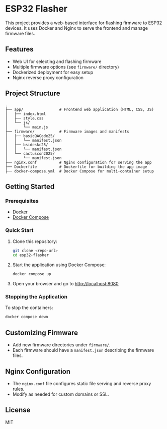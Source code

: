 # ESP32 Flasher

This project provides a web-based interface for flashing firmware to ESP32 devices. It uses Docker and Nginx to serve the frontend and manage firmware files.

## Features
- Web UI for selecting and flashing firmware
- Multiple firmware options (see `firmware/` directory)
- Dockerized deployment for easy setup
- Nginx reverse proxy configuration

## Project Structure
```
.
├── app/                # Frontend web application (HTML, CSS, JS)
│   ├── index.html
│   ├── style.css
│   └── js/
│       └── main.js
├── firmware/           # Firmware images and manifests
│   ├── basicQACode25/
│   │   └── manifest.json
│   ├── bsideskc25/
│   │   └── manifest.json
│   └── cactuscon2025/
│       └── manifest.json
├── nginx.conf          # Nginx configuration for serving the app
├── Dockerfile          # Dockerfile for building the app image
├── docker-compose.yml  # Docker Compose for multi-container setup
```

## Getting Started

### Prerequisites
- [Docker](https://www.docker.com/get-started)
- [Docker Compose](https://docs.docker.com/compose/)

### Quick Start
1. Clone this repository:
   ```sh
   git clone <repo-url>
   cd esp32-flasher
   ```
2. Start the application using Docker Compose:
   ```sh
   docker compose up
   ```
3. Open your browser and go to [http://localhost:8080](http://localhost:8080)

### Stopping the Application
To stop the containers:
```sh
docker compose down
```

## Customizing Firmware
- Add new firmware directories under `firmware/`.
- Each firmware should have a `manifest.json` describing the firmware files.

## Nginx Configuration
- The `nginx.conf` file configures static file serving and reverse proxy rules.
- Modify as needed for custom domains or SSL.

## License
MIT
